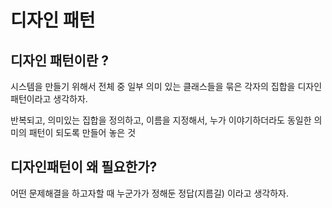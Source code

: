 # 디자인 패턴

## 디자인 패턴이란 ?
시스템을 만들기 위해서 전체 중 일부 의미 있는 클래스들을 묶은 각자의 집합을 디자인 패턴이라고 생각하자.

반복되고, 의미있는 집합을 정의하고,
이름을 지정해서, 누가 이야기하더라도 동일한 의미의 패턴이 되도록 만들어 놓은 것


## 디자인패턴이 왜 필요한가?
어떤 문제해결을 하고자할 때 누군가가 정해둔 정답(지름길) 이라고 생각하자.